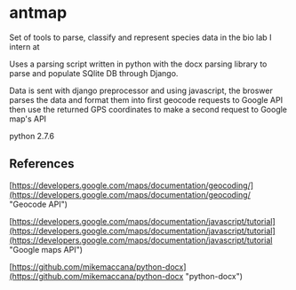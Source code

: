antmap
======

Set of tools to parse, classify and represent species data in the bio lab I intern at


Uses a parsing script written in python with the docx parsing library to parse and populate SQlite DB through Django.

Data is sent with django preprocessor and using javascript, the broswer parses the data and format them into first geocode requests to Google API then use the returned GPS coordinates to make a second request to Google map's API

python 2.7.6


## References
[https://developers.google.com/maps/documentation/geocoding/](https://developers.google.com/maps/documentation/geocoding/ "Geocode API")

[https://developers.google.com/maps/documentation/javascript/tutorial](https://developers.google.com/maps/documentation/javascript/tutorial](https://developers.google.com/maps/documentation/javascript/tutorial "Google maps API")

[https://github.com/mikemaccana/python-docx](https://github.com/mikemaccana/python-docx "python-docx")
